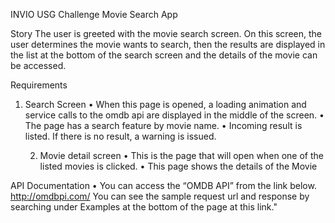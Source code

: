 INVIO USG Challenge Movie Search App

Story
The user is greeted with the movie search screen.
On this screen, the user determines the movie wants to search, then the results are displayed in the list at the bottom of the search screen and the details of the movie can be accessed.

Requirements
1. Search Screen
• When this page is opened, a loading animation and service calls to the omdb api are displayed in the middle of the screen.
• The page has a search feature by movie name.
• Incoming result is listed. If there is no result, a warning is issued.


    2. Movie detail screen
• This is the page that will open when one of the listed movies is clicked.
• This page shows the details of the Movie


API Documentation
• You can access the “OMDB API” from the link below.
http://omdbpi.com/
You can see the sample request url and response by searching under Examples at the bottom of the page at this link."
